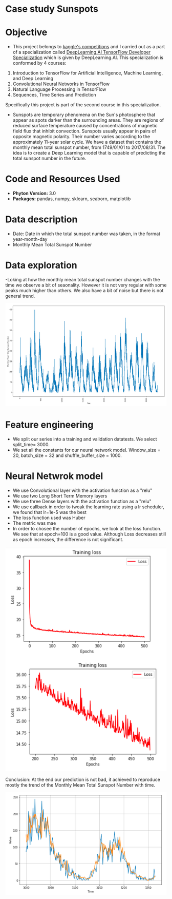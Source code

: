 # Case study Sunspots

# Objective

- This project belongs to [kaggle's competitions](https://www.kaggle.com/robervalt/sunspots) and I carried out as a part of a specialization called [DeepLearning.AI TensorFlow Developer Specialization](https://www.coursera.org/account/accomplishments/specialization/certificate/L6R6AFWVXHZT) which is given by DeepLearning.AI. This specialization is conformed by 4 courses: 
1. Introduction to TensorFlow for Artificial Intelligence, Machine Learning, and Deep Learning 
2. Convolutional Neural Networks in TensorFlow 
3. Natural Language Processing in TensorFlow 
4. Sequences, Time Series and Prediction

Specifically this project is part of the second course in this specialization. 

- Sunspots are temporary phenomena on the Sun's photosphere that appear as spots darker than the surrounding areas. They are regions of reduced surface temperature caused by concentrations of magnetic field flux that inhibit convection. Sunspots usually appear in pairs of opposite magnetic polarity. Their number varies according to the approximately 11-year solar cycle. We have a dataset that contains the monthly mean total sunspot number, from 1749/01/01 to 2017/08/31. The idea is to create a Deep Learning model that is capable of predicting the total sunspot number in the future. 

# Code and Resources Used

- **Phyton Version:** 3.0
- **Packages:** pandas, numpy, sklearn, seaborn, matplotlib

# Data description

- Date: Date in which the total sunspot number was taken, in the format year-month-day
- Monthly Mean Total Sunspot Number

# Data exploration

-Loking at how the monthly mean total sunspot number changes with the time we observe a bit of seaonality. However it is not very regular with some peaks much higher than others. We also have a bit of noise but there is not general trend.

 <p align="center">
   <img src="https://github.com/lilosa88/Sunspots/blob/main/Images/Captura%20de%20Pantalla%202021-04-28%20a%20la(s)%2021.37.52.png" width="560" height="320">
  </p>

# Feature engineering

-  We split our series into a training and validation datatests. We select split_time= 3000.
-  We set all the constants for our neural network model. Window_size = 20, batch_size = 32 and shuffle_buffer_size = 1000.

# Neural Netwrok model

- We use Convolutional layer with the activation function as a "relu"
- We use two Long Short Term Memory layers
- We use three Dense layers with the activation function as a "relu"
- We use callback in order to tweak the learning rate using a lr scheduler, we found that lr=1e-5 was the best
- The loss function used was Huber
- The metric was mae
- In order to chosee the number of epochs, we look at the loss function. We see that at epoch=100 is a good value. Although Loss decreases still as epoch increases, the difference is not significant.

 <p align="center">
   <img src="https://github.com/lilosa88/Sunspots/blob/main/Images/Captura%20de%20Pantalla%202021-04-28%20a%20la(s)%2021.54.05.png" width="560" height="700">
  </p>
  
  
Conclusion: At the end our prediction is not bad, it achieved to reproduce mostly the trend of the Monthly Mean Total Sunspot Number with time. 

   <p align="center">
   <img src="https://github.com/lilosa88/Sunspots/blob/main/Images/Captura%20de%20Pantalla%202021-04-28%20a%20la(s)%2021.53.40.png" width="560" height="320">
  </p>



